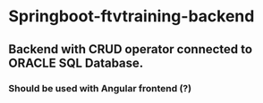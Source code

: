 # Springboot-ftvtraining-backend

## Backend with CRUD operator connected to ORACLE SQL Database.

### Should be used with Angular frontend (?)
